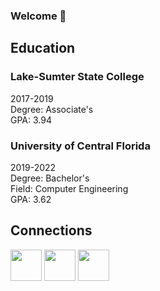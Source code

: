 ### Welcome 👋

## Education

### Lake-Sumter State College
2017-2019<br>
Degree: Associate's<br>
GPA: 3.94

### University of Central Florida
2019-2022<br>
Degree: Bachelor's<br>
Field: Computer Engineering<br>
GPA: 3.62

## Connections
<a href="https://jayhenry07.github.io/Resume.pdf"><img src="https://image.flaticon.com/icons/png/512/942/942748.png" width="50px"/></a>
<a href="https://jayhenry07.github.io/"><img src="https://cdn-icons.flaticon.com/png/512/1329/premium/1329016.png?token=exp=1646598620~hmac=13712e532d0590e9127c7cc6430fedeb" width="50px"/></a>
<a href="https://www.linkedin.com/in/jamie-henry-8ba765154/"><img src="https://image.flaticon.com/icons/png/512/174/174857.png" width="50px"/></a>
